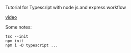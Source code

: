 Tutorial for Typescript with node js and express workflow

[video](https://www.youtube.com/watch?v=zRo2tvQpus8&disableadblock=1)

Some notes:

```
tsc --init
npm init
npm i -D typescript ...
```
